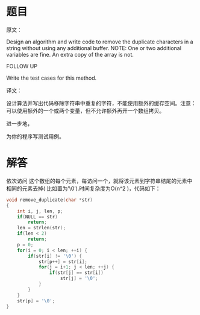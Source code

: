 # 题目

原文：

Design an algorithm and write code to remove the duplicate characters in a string without using any additional buffer. NOTE: One or two additional variables are fine. An extra copy of the array is not.

FOLLOW UP

Write the test cases for this method.

译文：

设计算法并写出代码移除字符串中重复的字符，不能使用额外的缓存空间。注意： 可以使用额外的一个或两个变量，但不允许额外再开一个数组拷贝。

进一步地，

为你的程序写测试用例。

# 解答

依次访问 这个数组的每个元素，每访问一个，就将该元素到字符串结尾的元素中相同的元素去掉( 比如置为’\0’).时间复杂度为O(n^2 )，代码如下：

```c
void remove_duplicate(char *str)
{
    int i, j, len, p;
    if(NULL == str)
        return;
    len = strlen(str);
    if(len < 2)
        return;
    p = 0;
    for(i = 0; i < len; ++i) {
        if(str[i] != '\0') {
            str[p++] = str[i];
            for(j = i+1; j < len; ++j) {
                if(str[j] == str[i])
                    str[j] = '\0';
            }
        }
    }
    str[p] = '\0';
}

```

